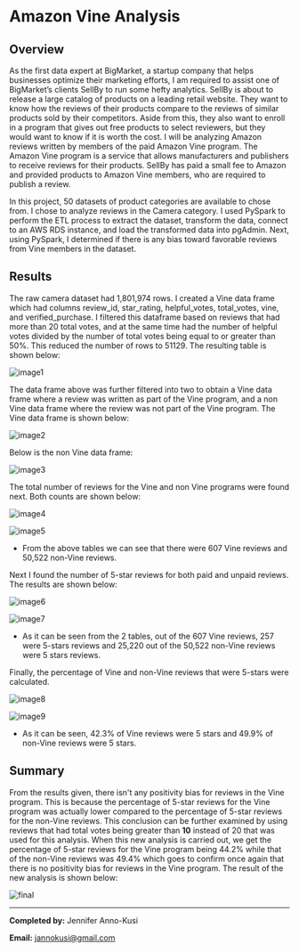 # Amazon Vine Analysis
## Overview
As the first data expert at BigMarket, a startup company that helps businesses optimize their marketing efforts, I am required to assist one of BigMarket’s clients SellBy to run some hefty analytics. SellBy is about to release a large catalog of products on a leading retail website. They want to know how the reviews of their products compare to the reviews of similar products sold by their competitors. Aside from this, they also want to enroll in a program that gives out free products to select reviewers, but they would want to know if it is worth the cost.
I will be analyzing Amazon reviews written by members of the paid Amazon Vine program. The Amazon Vine program is a service that allows manufacturers and publishers to receive reviews for their products. SellBy has paid a small fee to Amazon and provided products to Amazon Vine members, who are required to publish a review.

In this project, 50 datasets of product categories are available to chose from. I chose to analyze reviews in the Camera category. I used PySpark to perform the ETL process to extract the dataset, transform the data, connect to an AWS RDS instance, and load the transformed data into pgAdmin. Next, using PySpark, I determined if there is any bias toward favorable reviews from Vine members in the dataset.

## Results 
The raw camera dataset had 1,801,974 rows. I created a Vine data frame which had columns review_id, star_rating, helpful_votes, total_votes, vine, and verified_purchase. I filtered this dataframe based on reviews that had more than 20 total votes, and at the same time had the number of helpful votes divided by the number of total votes being equal to or greater than 50%. This reduced the number of rows to 51129. The resulting table is shown below:

![image1](https://github.com/GerlechJen/Amazon_Vine_Analysis/blob/main/Images/helpful_votes.png)

The data frame above was further filtered into two to obtain a Vine data frame where a review was written as part of the Vine program, and a non Vine data frame where the review was not part of the Vine program. The Vine data frame is shown below:


![image2](https://github.com/GerlechJen/Amazon_Vine_Analysis/blob/main/Images/vine%20data%20frame%20.png)

Below is the non Vine data frame:

![image3](https://github.com/GerlechJen/Amazon_Vine_Analysis/blob/main/Images/non%20vine%20data%20frame%20.png)

The total number of reviews for the Vine and non Vine programs were found next. Both counts are shown below:

![image4](https://github.com/GerlechJen/Amazon_Vine_Analysis/blob/main/Images/Vine%20count.png)

![image5](https://github.com/GerlechJen/Amazon_Vine_Analysis/blob/main/Images/non%20Vine%20count.png)

* From the above tables we can see that there were 607 Vine reviews and 50,522 non-Vine reviews.

Next I found the number of 5-star reviews for both paid and unpaid reviews. The results are shown below:

![image6](https://github.com/GerlechJen/Amazon_Vine_Analysis/blob/main/Images/5-star%20paid.png)

![image7](https://github.com/GerlechJen/Amazon_Vine_Analysis/blob/main/Images/5-star%20unpaid.png)

* As it can be seen from the 2 tables, out of the 607 Vine reviews, 257 were 5-stars reviews and 25,220 out of the 50,522 non-Vine reviews were 5 stars reviews.

Finally, the percentage of Vine and non-Vine reviews that were 5-stars were calculated. 

![image8](https://github.com/GerlechJen/Amazon_Vine_Analysis/blob/main/Images/percentage_paid.png)

![image9](https://github.com/GerlechJen/Amazon_Vine_Analysis/blob/main/Images/percentage_unpaid.png)

* As it can be seen, 42.3% of Vine reviews were 5 stars and 49.9% of non-Vine reviews were 5 stars.


## Summary 
From the results given, there isn't any positivity bias for reviews in the Vine program. This is because the percentage of 5-star reviews for the Vine program was actually lower compared to the percentage of 5-star reviews for the non-Vine reviews. 
This conclusion can be further examined by using reviews that had total votes being greater than **10** instead of 20 that was used for this analysis. When this new analysis is carried out, we get the percentage of 5-star reviews for the Vine program being 44.2% while that of the non-Vine reviews was 49.4% which goes to confirm once again that there is no positivity bias for reviews in the Vine program. The result of the new analysis is shown below:

![final](https://github.com/GerlechJen/Amazon_Vine_Analysis/blob/main/Images/summary%20image.png)

----

**Completed by:** Jennifer Anno-Kusi

**Email:** jannokusi@gmail.com 
